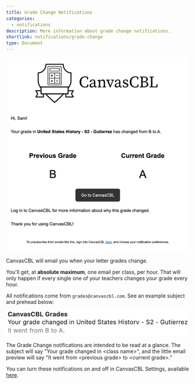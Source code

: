 ```yaml
---
title: Grade Change Notifications
categories:
  - notifications
description: More information about grade change notifications.
shortlink: notifications/grade-change
type: Document
---
```


<center>
<img src="/images/2020-02-25-grade-change-notifications-1.png" alt="A sample grade change email" center width="500"/>
</center>

CanvasCBL will email you when your letter grades change.

You'll get, at **absolute maximum**, one email per class, per hour. That will
only happen if every single one of your teachers changes your grade every hour.

All notifications come from `grades@canvascbl.com`. See an example subject and
prehead below:

<center>
<img src="/images/2020-02-25-grade-change-notifications-2.png" alt="test">
</center>

The Grade Change notifications are intended to be read at a glance.
The subject will say "Your grade changed in \<class name\>", and the
little email preview will say "It went from \<previous grade\> to \<current grade\>."

You can turn these notifications on and off in CanvasCBL Settings, available
[here](https://go.canvascbl.com/settings).
